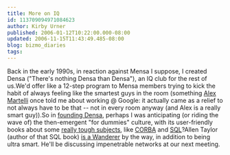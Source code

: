 ```yaml
---
title: More on IQ
id: 113709094971084623
author: Kirby Urner
published: 2006-01-12T10:22:00.000-08:00
updated: 2006-11-15T11:43:49.485-08:00
blog: bizmo_diaries
tags: 
---
```


Back in the early 1990s, in reaction against Mensa I suppose, I created Densa ("There's nothing Densa than Densa"), an IQ club for the rest of us.We'd offer like a 12-step program to Mensa members trying to kick the habit of always feeling like the smartest guys in the room (something [Alex Martelli](http://www.amazon.com/gp/product/0596001886/qid=1137091656) once told me about working @ Google:  it actually came as a relief to not always have to be that -- not in every room anyway (and Alex is a really smart guy)).So in [founding Densa](http://mathforum.org/kb/message.jspa?messageID=3761917&tstart=0), perhaps I was anticipating (or riding the wave of) the then-emergent "for dummies" culture, with its user-friendly books about some [really tough subjects](http://worldgame.blogspot.com/2005/12/iq-test.html), like [CORBA](http://www.amazon.com/gp/product/0764503081/qid=1137090531) and [SQL](http://www.amazon.com/gp/product/0764540750/qid=1137090565/)?Allen Taylor (author of that SQL book) [is a Wanderer](http://worldgame.blogspot.com/2005/01/shanghai-city.html) by the way, in addition to being ultra smart.  He'll be discussing impenetrable networks at our next meeting.